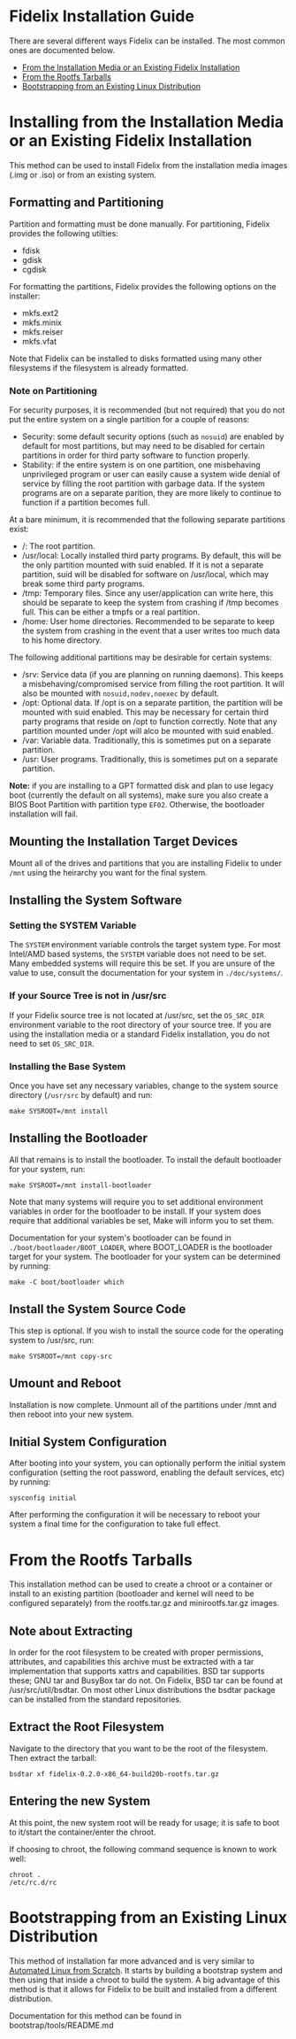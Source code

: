 Fidelix Installation Guide
================================================================================

There are several different ways Fidelix can be installed. The most common ones
are documented below.

* [From the Installation Media or an Existing Fidelix Installation](#installing-from-the-installation-media-or-an-existing-fidelix-installation)
* [From the Rootfs Tarballs](#from-the-rootfs-tarballs)
* [Bootstrapping from an Existing Linux Distribution](#bootstrapping-from-an-existing-linux-distribution)

# Installing from the Installation Media or an Existing Fidelix Installation

This method can be used to install Fidelix from the installation media images
(.img or .iso) or from an existing system.

## Formatting and Partitioning

Partition and formatting must be done manually. For partitioning, Fidelix
provides the following utilties:

* fdisk
* gdisk
* cgdisk

For formatting the partitions, Fidelix provides the following options on the
installer:

* mkfs.ext2
* mkfs.minix
* mkfs.reiser
* mkfs.vfat

Note that Fidelix can be installed to disks formatted using many other
filesystems if the filesystem is already formatted. 

### Note on Partitioning

For security purposes, it is recommended (but not required) that you do not put
the entire system on a single partition for a couple of reasons:

* Security: some default security options (such as `nosuid`) are enabled by
  default for most partitions, but may need to be disabled for certain
  partitions in order for third party software to function properly.
* Stability: if the entire system is on one partition, one misbehaving
  unprivileged program or user can easily cause a system wide denial of service
  by filling the root partition with garbage data. If the system programs are
  on a separate parition, they are more likely to continue to function if a
  partition becomes full.

At a bare minimum, it is recommended that the following separate partitions
exist:

* /: The root partition.
* /usr/local: Locally installed third party programs. By default, this will be
  the only partition mounted with suid enabled. If it is not a separate
  partition, suid will be disabled for software on /usr/local, which may break
  some third party programs.
* /tmp: Temporary files. Since any user/application can write here, this should
  be separate to keep the system from crashing if /tmp becomes full. This can
  be either a tmpfs or a real partition.
* /home: User home directories. Recommended to be separate to keep the system
  from crashing in the event that a user writes too much data to his home
  directory.

The following additional partitions may be desirable for certain systems:

* /srv: Service data (if you are planning on running daemons). This keeps a
  misbehaving/compromised service from filling the root partition. It will
  also be mounted with `nosuid,nodev,noexec` by default. 
* /opt: Optional data. If /opt is on a separate partition, the partition will
  be mounted with suid enabled. This may be necessary for certain third party
  programs that reside on /opt to function correctly. Note that any partition
  mounted under /opt will alco be mounted with suid enabled.
* /var: Variable data. Traditionally, this is sometimes put on a separate
  partition.
* /usr: User programs. Traditionally, this is sometimes put on a separate
  partition.

**Note:** if you are installing to a GPT formatted disk and plan to use legacy
boot (currently the default on all systems), make sure you also create a BIOS
Boot Partition with partition type `EF02`. Otherwise, the bootloader
installation will fail.

## Mounting the Installation Target Devices

Mount all of the drives and partitions that you are installing Fidelix to
under `/mnt` using the heirarchy you want for the final system.

## Installing the System Software

### Setting the SYSTEM Variable

The `SYSTEM` environment variable controls the target system type. For most
Intel/AMD based systems, the `SYSTEM` variable does not need to be set. Many
embedded systems will require this be set. If you are unsure of the value to
use, consult the documentation for your system in `./doc/systems/`.

### If your Source Tree is not in /usr/src

If your Fidelix source tree is not located at /usr/src, set the `OS_SRC_DIR`
environment variable to the root directory of your source tree. If you are
using the installation media or a standard Fidelix installation, you do not
need to set `OS_SRC_DIR`.

### Installing the Base System

Once you have set any necessary variables, change to the system source
directory (`/usr/src` by default) and run:

    make SYSROOT=/mnt install

## Installing the Bootloader

All that remains is to install the bootloader. To install the default
bootloader for your system, run:

    make SYSROOT=/mnt install-bootloader

Note that many systems will require you to set additional environment variables
in order for the bootloader to be install. If your system does require that
additional variables be set, Make will inform you to set them.

Documentation for your system's bootloader can be found in
`./boot/bootloader/BOOT_LOADER`, where BOOT_LOADER is the bootloader target
for your system. The bootloader for your system can be determined by running:

    make -C boot/bootloader which

## Install the System Source Code

This step is optional. If you wish to install the source code for the operating
system to /usr/src, run:

    make SYSROOT=/mnt copy-src

## Umount and Reboot

Installation is now complete. Unmount all of the partitions under /mnt and then
reboot into your new system.

## Initial System Configuration

After booting into your system, you can optionally perform the initial system
configuration (setting the root password, enabling the default services, etc)
by running:

    sysconfig initial

After performing the configuration it will be necessary to reboot your system
a final time for the configuration to take full effect.

# From the Rootfs Tarballs

This installation method can be used to create a chroot or a container or
install to an existing partition (bootloader and kernel will need to be
configured separately) from the rootfs.tar.gz and minirootfs.tar.gz images.

## Note about Extracting

In order for the root filesystem to be created with proper permissions,
attributes, and capabilities this archive must be extracted with a tar
implementation that supports xattrs and capabilities. BSD tar supports these;
GNU tar and BusyBox tar do not. On Fidelix, BSD tar can be found at
/usr/src/util/bsdtar. On most other Linux distributions the bsdtar package can
be installed from the standard repositories.

## Extract the Root Filesystem

Navigate to the directory that you want to be the root of the filesystem. Then
extract the tarball:

    bsdtar xf fidelix-0.2.0-x86_64-build20b-rootfs.tar.gz

## Entering the new System

At this point, the new system root will be ready for usage; it is safe to boot
to it/start the container/enter the chroot.

If choosing to chroot, the following command sequence is known to work well:

    chroot .
    /etc/rc.d/rc

# Bootstrapping from an Existing Linux Distribution

This method of installation far more advanced and is very similar to
[Automated Linux from Scratch](http://www.linuxfromscratch.org/alfs/). It
starts by building a bootstrap system and then using that inside a chroot to
build the system. A big advantage of this method is that it allows for Fidelix
to be built and installed from a different distribution.

Documentation for this method can be found in bootstrap/tools/README.md

